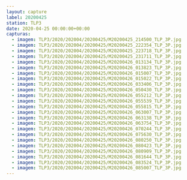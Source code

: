 ```yaml
---
layout: capture
label: 20200425
station: TLP3
date: 2020-04-25 00:00:00+00:00
capturas:
  - imagem: TLP3/2020/202004/20200425/M20200425_214500_TLP_3P.jpg
  - imagem: TLP3/2020/202004/20200425/M20200425_222354_TLP_3P.jpg
  - imagem: TLP3/2020/202004/20200425/M20200425_223718_TLP_3P.jpg
  - imagem: TLP3/2020/202004/20200425/M20200425_231711_TLP_3P.jpg
  - imagem: TLP3/2020/202004/20200425/M20200426_013134_TLP_3P.jpg
  - imagem: TLP3/2020/202004/20200425/M20200426_013823_TLP_3P.jpg
  - imagem: TLP3/2020/202004/20200425/M20200426_015007_TLP_3P.jpg
  - imagem: TLP3/2020/202004/20200425/M20200426_015022_TLP_3P.jpg
  - imagem: TLP3/2020/202004/20200425/M20200426_033406_TLP_3P.jpg
  - imagem: TLP3/2020/202004/20200425/M20200426_050430_TLP_3P.jpg
  - imagem: TLP3/2020/202004/20200425/M20200426_055212_TLP_3P.jpg
  - imagem: TLP3/2020/202004/20200425/M20200426_055539_TLP_3P.jpg
  - imagem: TLP3/2020/202004/20200425/M20200426_055815_TLP_3P.jpg
  - imagem: TLP3/2020/202004/20200425/M20200426_063007_TLP_3P.jpg
  - imagem: TLP3/2020/202004/20200425/M20200426_063138_TLP_3P.jpg
  - imagem: TLP3/2020/202004/20200425/M20200426_063754_TLP_3P.jpg
  - imagem: TLP3/2020/202004/20200425/M20200426_070244_TLP_3P.jpg
  - imagem: TLP3/2020/202004/20200425/M20200426_075630_TLP_3P.jpg
  - imagem: TLP3/2020/202004/20200425/M20200426_080250_TLP_3P.jpg
  - imagem: TLP3/2020/202004/20200425/M20200426_080423_TLP_3P.jpg
  - imagem: TLP3/2020/202004/20200425/M20200426_080909_TLP_3P.jpg
  - imagem: TLP3/2020/202004/20200425/M20200426_081644_TLP_3P.jpg
  - imagem: TLP3/2020/202004/20200425/M20200426_083524_TLP_3P.jpg
  - imagem: TLP3/2020/202004/20200425/M20200426_085007_TLP_3P.jpg
---
```

